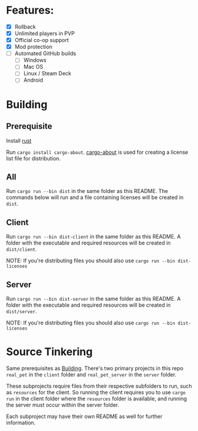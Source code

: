 # Features:

- [x] Rollback
- [x] Unlimited players in PVP
- [x] Official co-op support
- [x] Mod protection
- [ ] Automated GitHub builds
  - [ ] Windows
  - [ ] Mac OS
  - [ ] Linux / Steam Deck
  - [ ] Android

# Building

## Prerequisite

Install [rust](https://www.rust-lang.org/tools/install)

Run `cargo install cargo-about`. [cargo-about](https://crates.io/crates/cargo-about) is used for creating a license list file for distribution.

## All

Run `cargo run --bin dist` in the same folder as this README.
The commands below will run and a file containing licenses will be created in `dist`.

## Client

Run `cargo run --bin dist-client` in the same folder as this README.
A folder with the executable and required resources will be created in `dist/client`.

NOTE: If you're distributing files you should also use `cargo run --bin dist-licenses`

## Server

Run `cargo run --bin dist-server` in the same folder as this README.
A folder with the executable and required resources will be created in `dist/server`.

NOTE: If you're distributing files you should also use `cargo run --bin dist-licenses`

# Source Tinkering

Same prerequisites as [Building](#building). There's two primary projects in this repo `real_pet` in the `client` folder and `real_pet_server` in the `server` folder.

These subprojects require files from their respective subfolders to run, such as `resources` for the client. So running the client requires you to use `cargo run` in the client folder where the `resources` folder is available, and running the server must occur within the server folder.

Each subproject may have their own README as well for further information.
